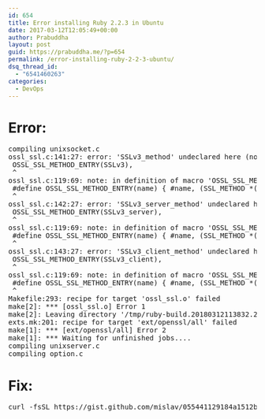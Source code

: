 ```yaml
---
id: 654
title: Error installing Ruby 2.2.3 in Ubuntu
date: 2017-03-12T12:05:49+00:00
author: Prabuddha
layout: post
guid: https://prabuddha.me/?p=654
permalink: /error-installing-ruby-2-2-3-ubuntu/
dsq_thread_id:
  - "6541460263"
categories:
  - DevOps
---
```

<h1><strong>Error:</strong></h1>
<pre>compiling unixsocket.c
ossl_ssl.c:141:27: error: 'SSLv3_method' undeclared here (not in a function)
 OSSL_SSL_METHOD_ENTRY(SSLv3),
 ^
ossl_ssl.c:119:69: note: in definition of macro 'OSSL_SSL_METHOD_ENTRY'
 #define OSSL_SSL_METHOD_ENTRY(name) { #name, (SSL_METHOD *(*)(void))name##_method }
 ^
ossl_ssl.c:142:27: error: 'SSLv3_server_method' undeclared here (not in a function)
 OSSL_SSL_METHOD_ENTRY(SSLv3_server),
 ^
ossl_ssl.c:119:69: note: in definition of macro 'OSSL_SSL_METHOD_ENTRY'
 #define OSSL_SSL_METHOD_ENTRY(name) { #name, (SSL_METHOD *(*)(void))name##_method }
 ^
ossl_ssl.c:143:27: error: 'SSLv3_client_method' undeclared here (not in a function)
 OSSL_SSL_METHOD_ENTRY(SSLv3_client),
 ^
ossl_ssl.c:119:69: note: in definition of macro 'OSSL_SSL_METHOD_ENTRY'
 #define OSSL_SSL_METHOD_ENTRY(name) { #name, (SSL_METHOD *(*)(void))name##_method }
 ^
Makefile:293: recipe for target 'ossl_ssl.o' failed
make[2]: *** [ossl_ssl.o] Error 1
make[2]: Leaving directory '/tmp/ruby-build.20180312113832.25715/ruby-2.2.3/ext/openssl'
exts.mk:201: recipe for target 'ext/openssl/all' failed
make[1]: *** [ext/openssl/all] Error 2
make[1]: *** Waiting for unfinished jobs....
compiling unixserver.c
compiling option.c</pre>
<h1>Fix:</h1>
<pre>curl -fsSL https://gist.github.com/mislav/055441129184a1512bb5.txt | rbenv install --patch 2.2.3</pre>
&nbsp;